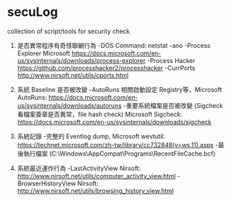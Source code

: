 # secuLog
collection of script/tools for security check 

1. 是否異常程序有奇怪聯網行為
	-DOS Command: netstat -ano
	-Process Explorer Microsoft https://docs.microsoft.com/en-us/sysinternals/downloads/process-explorer
	-Process Hacker https://github.com/processhacker2/processhacker
	-CurrPorts http://www.nirsoft.net/utils/cports.html

2. 系統 Baseline 是否被改變
	-AutoRuns 相關啟動設定 Registry等，Microsoft AutoRuns: https://docs.microsoft.com/en-us/sysinternals/downloads/autoruns
	-重要系統檔案是否被改變 (Sigcheck 看檔案簽章是否異常，file hash check) Microsoft Sigcheck: https://docs.microsoft.com/en-us/sysinternals/downloads/sigcheck

3. 系統記錄
	-完整的 Eventlog dump, Microsoft wevtutil: https://technet.microsoft.com/zh-tw/library/cc732848(v=ws.11).aspx
	-最後執行檔案 (C:\Windows\AppCompat\Programs\RecentFileCache.bcf)
	
4. 系統最近運作行為
	-LastActivityView Nirsoft: http://www.nirsoft.net/utils/computer_activity_view.html
	-BrowserHistoryView Nirsoft: http://www.nirsoft.net/utils/browsing_history_view.html

